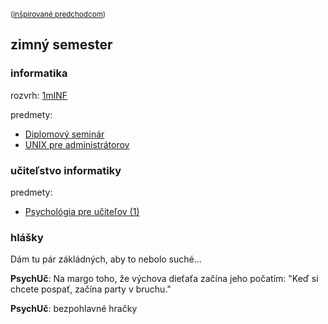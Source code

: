 <small> ([inšpirované predchodcom](https://hranolkyshamburgerom.sk)) </small>

## zimný semester

### informatika
rozvrh: [1mINF](https://candle.fmph.uniba.sk/kruzky/1mINF)

predmety:

- [Diplomový seminár](minf/diplomovy-seminar)
- [UNIX pre administrátorov](minf/unix-pre-administratorov)

### učiteľstvo informatiky

predmety:
- [Psychológia pre učiteľov (1)](puin/psychologia-pre-ucitelov)


### hlášky

Dám tu pár zákládných, aby to nebolo suché...

__PsychUč__: Na margo toho, že výchova dieťaťa začína jeho počatím: "Keď si chcete pospať, začína party v bruchu."

__PsychUč__: bezpohlavné hračky

